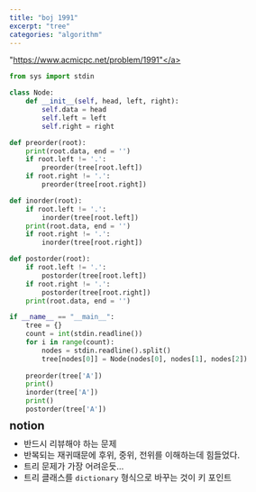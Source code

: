 ```yaml
---
title: "boj 1991"
excerpt: "tree"
categories: "algorithm"
---
```


<a herf = "https://www.acmicpc.net/problem/1991">"https://www.acmicpc.net/problem/1991"</a>

```python
from sys import stdin

class Node:
    def __init__(self, head, left, right):
        self.data = head
        self.left = left
        self.right = right

def preorder(root):
    print(root.data, end = '')
    if root.left != '.':
        preorder(tree[root.left])
    if root.right != '.':
        preorder(tree[root.right])

def inorder(root):
    if root.left != '.':
        inorder(tree[root.left])
    print(root.data, end = '')
    if root.right != '.':
        inorder(tree[root.right])

def postorder(root):
    if root.left != '.':
        postorder(tree[root.left])
    if root.right != '.':
        postorder(tree[root.right])
    print(root.data, end = '')

if __name__ == "__main__":
    tree = {}
    count = int(stdin.readline())
    for i in range(count):
        nodes = stdin.readline().split()
        tree[nodes[0]] = Node(nodes[0], nodes[1], nodes[2])
    
    preorder(tree['A'])
    print()
    inorder(tree['A'])
    print()
    postorder(tree['A'])


```

<div style = "font-size: 20px; line-height: 15px;">
<strong>notion</strong><br>
</div>

<div style = "font-size: 15px; line-height: 20px;">
<ul>
<li>반드시 리뷰해야 하는 문제</li>
<li>반복되는 재귀때문에 후위, 중위, 전위를 이해하는데 힘들었다. </li>
<li>트리 문제가 가장 어려운듯...</li>
<li>트리 클래스를 <code>dictionary</code> 형식으로 바꾸는 것이 키 포인트 </li>
</ul>





        

